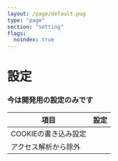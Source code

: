 ```yaml
---
layout: /page/default.pug
type: "page"
section: "setting"
flags:
  noindex: true
---
```


# 設定

### 今は開発用の設定のみです

| 項目                 | 設定                                      |
| -------------------- | ----------------------------------------- |
| COOKIEの書き込み設定 | <div data-setting-cookie-enable></div>    |
| アクセス解析から除外 | <div data-setting-analytics-ignore></div> |
